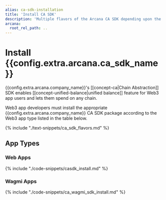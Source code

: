 ```yaml
---
alias: ca-sdk-installation
title: 'Install CA SDK'
description: 'Multiple flavors of the Arcana CA SDK depending upon the app type. Use the correct SDK package for installation. For Web apps, use the CA SDK. For Wagmi apps, use the CA Wagmi SDK.'
arcana:
  root_rel_path: ..
---
```


# Install {{config.extra.arcana.ca_sdk_name}}

{{config.extra.arcana.company_name}}'s [[concept-ca|Chain Abstraction]] SDK enables [[concept-unified-balance|unified balance]] feature for Web3 app users and lets them spend on any chain.

Web3 app developers must install the appropriate {{config.extra.arcana.company_name}} CA SDK package according to the Web3 app type listed in the table below.

{% include "./text-snippets/ca_sdk_flavors.md" %}

## App Types

### Web Apps

{% include "./code-snippets/casdk_install.md" %}

### Wagmi Apps

{% include "./code-snippets/ca_wagmi_sdk_install.md" %}
